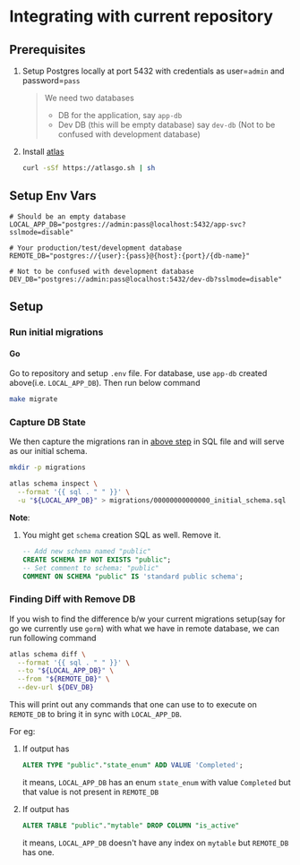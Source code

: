 # Integrating with current repository

## Prerequisites

1. Setup Postgres locally at port 5432 with credentials as user=`admin` and password=`pass`
    > We need two databases
    > - DB for the application, say `app-db`
    > - Dev DB (this will be empty database) say `dev-db` (Not to be confused with development database)

1. Install [atlas](https://github.com/ariga/atlas)

    ```sh
    curl -sSf https://atlasgo.sh | sh
    ```

## Setup Env Vars

```env
# Should be an empty database
LOCAL_APP_DB="postgres://admin:pass@localhost:5432/app-svc?sslmode=disable"

# Your production/test/development database
REMOTE_DB="postgres://{user}:{pass}@{host}:{port}/{db-name}"

# Not to be confused with development database
DEV_DB="postgres://admin:pass@localhost:5432/dev-db?sslmode=disable"
```

## Setup

### Run initial migrations

#### Go

Go to repository and setup `.env` file. For database, use `app-db` created above(i.e. `LOCAL_APP_DB`). Then run below command

```sh
make migrate
```

### Capture DB State

We then capture the migrations ran in [above step](#run-initial-migrations) in SQL file and will serve as our initial schema.

```sh
mkdir -p migrations

atlas schema inspect \
  --format '{{ sql . " " }}' \
  -u "${LOCAL_APP_DB}" > migrations/00000000000000_initial_schema.sql
```

**Note**:

1. You might get `schema` creation SQL as well. Remove it.

    ```sql
    -- Add new schema named "public"
    CREATE SCHEMA IF NOT EXISTS "public";
    -- Set comment to schema: "public"
    COMMENT ON SCHEMA "public" IS 'standard public schema';

    ```

### Finding Diff with Remove DB

If you wish to find the difference b/w your current migrations setup(say for go we currently use `gorm`) with what we have in remote database, we can run following command

```sh
atlas schema diff \
  --format '{{ sql . " " }}' \
  --to "${LOCAL_APP_DB}" \
  --from "${REMOTE_DB}" \
  --dev-url ${DEV_DB}
```

This will print out any commands that one can use to to execute on `REMOTE_DB` to bring it in sync with `LOCAL_APP_DB`.

For eg:

1. If output has

    ```sql
    ALTER TYPE "public"."state_enum" ADD VALUE 'Completed';
    ```

    it means, `LOCAL_APP_DB` has an enum `state_enum` with value `Completed` but that value is not present in `REMOTE_DB`
1. If output has

    ```sql
    ALTER TABLE "public"."mytable" DROP COLUMN "is_active"
    ```

    it means, `LOCAL_APP_DB` doesn't have any index on `mytable` but `REMOTE_DB` has one.
